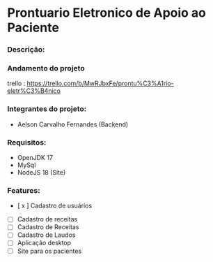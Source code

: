 # Prontuario Eletronico de Apoio ao Paciente

### Descrição:

### Andamento do projeto

trello : https://trello.com/b/MwRJbxFe/prontu%C3%A1rio-eletr%C3%B4nico

### Integrantes do projeto:

- Aelson Carvalho Fernandes (Backend)

### Requisitos:

- OpenJDK 17
- MySql
- NodeJS 18 (Site)

### Features:

- [ x ] Cadastro de usuários
- [ ] Cadastro de receitas
- [ ] Cadastro de Receitas
- [ ] Cadastro de Laudos
- [ ] Aplicação desktop
- [ ] Site para os pacientes